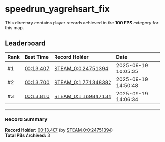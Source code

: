 # speedrun_yagrehsart_fix

This directory contains player records achieved in the **100 FPS** category for this map.

## Leaderboard

| Rank | Best Time | Record Holder | Date                |
| :--- | :-------- | :------------ | :------------------ |
| #1   | [00:13.407](./00013407_STEAM_0_0_24751394_20250919-160535.zip) | [STEAM_0:0:24751394](https://speedrun16.com/profile/STEAM_0:0:24751394)   | 2025-09-19 16:05:35 |
| #2   | [00:13.700](./00013700_STEAM_0_1_771348382_20250919-145048.zip) | [STEAM_0:1:771348382](https://speedrun16.com/profile/STEAM_0:1:771348382)   | 2025-09-19 14:50:48 |
| #3   | [00:13.810](./00013810_STEAM_0_1_169847134_20250919-140634.zip) | [STEAM_0:1:169847134](https://speedrun16.com/profile/STEAM_0:1:169847134)   | 2025-09-19 14:06:34 |

---

### Record Summary
**Record Holder:** [00:13.407](./00013407_STEAM_0_0_24751394_20250919-160535.zip) (by [STEAM_0:0:24751394](https://speedrun16.com/profile/STEAM_0:0:24751394))  
**Total PBs Archived:** 3